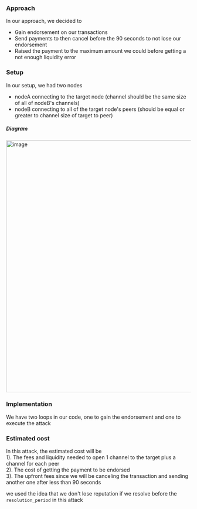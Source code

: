 
### Approach
In our approach, we decided to 
- Gain endorsement on our transactions
- Send payments to then cancel before the 90 seconds to not lose our endorsement
- Raised the payment to the maximum amount we could before getting a not enough liquidity error

### Setup
In our setup, we had two nodes
- nodeA connecting to the target node (channel should be the same size of all of nodeB's channels)
- nodeB connecting to all of the target node's peers (should be equal or greater to channel size of target to peer)

##### Diagram
<img width="687" alt="image" src="https://github.com/irriden/jammy/assets/15950706/8a0e210d-f3ac-4009-95bb-46696e6fd56a">

### Implementation
We have two loops in our code, one to gain the endorsement and one to execute the attack

### Estimated cost
In this attack, the estimated cost will be </br>
1). The fees and liquidity needed to open 1 channel to the target plus a channel for each peer </br>
2). The cost of getting the payment to be endorsed </br>
3). The upfront fees since we will be canceling the transaction and sending another one after less than 90 seconds </br>

we used the idea that we don't lose reputation if we resolve before the `resolution_period` in this attack
